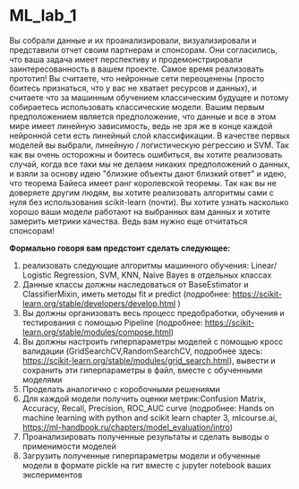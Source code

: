 # ML_lab_1
Вы собрали данные и их проанализировали, визуализировали и представили отчет своим партнерам и спонсорам. Они согласились, что ваша задача имеет перспективу и продемонстрировали заинтересованность в вашем проекте. Самое время реализовать прототип! Вы считаете, что нейронные сети переоценены (просто боитесь признаться, что у вас не хватает ресурсов и данных), и считаете что за машинным обучением классическим будущее и потому собираетесь использовать классические модели. Вашим первым предположением является предположение, что данные и все в этом мире имеет линейную зависимость, ведь не зря же в конце каждой нейронной сети есть линейный слой классификации. В качестве первых моделей вы выбрали, линейную / логистическую регрессию и SVM. Так как вы очень осторожны и боитесь ошибиться, вы хотите реализовать случай, когда все таки мы не делаем никаких предположений о данных, и взяли за основу идею "близкие объекты дают близкий ответ"  и идею, что теорема Байеса имеет ранг королевской теоремы. Так как вы не доверяете другим людям, вы хотите реализовать алгоритмы сами с нуля без использования scikit-learn (почти).  Вы хотите узнать насколько хорошо ваши модели работают на выбранных вам данных и хотите замерить метрики качества. Ведь вам нужно еще отчитаться спонсорам!  

__Формально говоря вам предстоит сделать следующее:__
1) реализовать следующие алгоритмы машинного обучения: Linear/ Logistic Regression, SVM, KNN, Naive Bayes в отдельных классах 
2)  Данные классы должны наследоваться от BaseEstimator и  ClassifierMixin, иметь методы fit и predict (подробнее: https://scikit-learn.org/stable/developers/develop.html )
3) Вы должны организовать весь процесс предобработки, обучения и тестирования с помощью Pipeline (подробнее: https://scikit-learn.org/stable/modules/compose.html)
4) Вы должны настроить гиперпараметры моделей с помощью кросс валидации (GridSearchCV,RandomSearchCV, подробнее здесь: https://scikit-learn.org/stable/modules/grid_search.html), вывести и сохранить эти гиперпараметры в файл, вместе с обученными моделями
5) Проделать аналогично с коробочными решениями
6) Для каждой модели получить оценки метрик:Confusion Matrix,  Accuracy, Recall, Precision, ROC_AUC curve (подробнее: Hands on machine learning with python and scikit learn chapter 3, mlcourse.ai, https://ml-handbook.ru/chapters/model_evaluation/intro)
7) Проанализировать полученные результаты и сделать выводы о применимости моделей
8) Загрузить полученные гиперпараметры модели и обученные модели в формате pickle  на гит вместе с jupyter notebook ваших экспериментов
